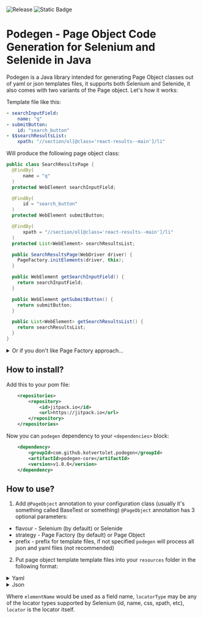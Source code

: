 ![Release](https://jitpack.io/v/kotvertolet/podegen.svg)   ![Static Badge](https://img.shields.io/badge/license-Apache%202.0-green)


# Podegen - Page Object Code Generation for Selenium and Selenide in Java

Podegen is a Java library intended for generating Page Object classes out of yaml or json templates files,
it supports both Selenium and Selenide, it also comes with two variants of the Page object. Let's how it works:

Template file like this:
```yaml
- searchInputField:
    name: "q"
- submitButton:
    id: "search_button"
- $$searchResultsList:
    xpath: "//section/ol[@class='react-results--main']/li"
```
Will produce the following page object class:

```java
public class SearchResultsPage {
  @FindBy(
      name = "q"
  )
  protected WebElement searchInputField;

  @FindBy(
      id = "search_button"
  )
  protected WebElement submitButton;

  @FindBy(
      xpath = "//section/ol[@class='react-results--main']/li"
  )
  protected List<WebElement> searchResultsList;

  public SearchResultsPage(WebDriver driver) {
    PageFactory.initElements(driver, this);
  }

  public WebElement getSearchInputField() {
    return searchInputField;
  }

  public WebElement getSubmitButton() {
    return submitButton;
  }

  public List<WebElement> getSearchResultsList() {
    return searchResultsList;
  }
}

```
<details>
  <summary>Or if you don't like Page Factory approach...</summary>
  ...you can also enjoy 'classc' Page Object class: 

```java
public class SearchResultsPage {
  protected By searchInputField = By.name("q");

  protected By submitButton = By.id("search_button");

  protected By searchResultsList = By.xpath("//section/ol[@class='react-results--main']/li");

  protected WebDriver driver;

  public SearchResultsPage(WebDriver driver) {
    this.driver = driver;
  }

  public WebElement getSearchInputField() {
    return driver.findElement(searchInputField);
  }

  public WebElement getSubmitButton() {
    return driver.findElement(submitButton);
  }

  public List<WebElement> getSearchResultsList() {
    return driver.findElements(searchResultsList);
  }
}
```
</details>

## How to install?

Add this to your pom file:
```xml
	<repositories>
		<repository>
		    <id>jitpack.io</id>
		    <url>https://jitpack.io</url>
		</repository>
	</repositories>
```

 Now you can `podegen` dependency to your `<dependencies>` block:
```xml 
 	<dependency>
	    <groupId>com.github.kotvertolet.podegen</groupId>
	    <artifactId>podegen-core</artifactId>
	    <version>v1.0.0</version>
	</dependency>
```

## How to use?

1. Add `@PageObject` annotation to your configuration class (usually it's something called BaseTest or something)
`@PageObject` annotation has 3 optional parameters:
  - flavour - Selenium (by default) or Selenide
  - strategy - Page Factory (by default) or Page Object
  - prefix - prefix for template files, if not specified `podegen` will process all json and yaml files (not recommended)
2. Put page object template template files into your `resources` folder in the following format:

<details>
  <summary>Yaml</summary>
  
```yaml
      - elementName:
        locatorType: "locator"
```
  
</details>

<details>
  <summary>Json</summary>
  
```json
[
  {
    "elementName": {
      "locatorType": "locator"
    }
  }
]
```

</details>

Where `elementName` would be used as a field name,
`locatorType` may be any of the locator types supported by Selenium (id, name, css, xpath, etc),
`locator` is the locator itself.

